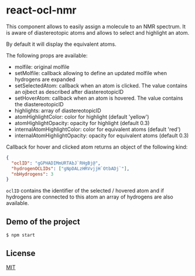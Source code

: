 # react-ocl-nmr

This component allows to easily assign a molecule to an NMR spectrum. It is aware
of diastereotopic atoms and allows to select and highlight an atom.

By default it will display the equivalent atoms.

The following props are available:

- molfile: original molfile
- setMolfile: callback allowing to define an updated molfile when hydrogens are expanded
- setSelectedAtom: callback when an atom is clicked. The value contains an ojbect as described after diastereotopicID
- setHoverAtom: callback when an atom is hovered. The value contains the diastereotopicID
- highlights: array of diastereotopicID
- atomHighlightColor: color for highlight (default 'yellow')
- atomHighlightOpacity: opacity for highlight (default 0.3)
- internalAtomHighlightColor: color for equivalent atoms (default 'red')
- internalAtomHighlightOpacity: opacity for equivalent atoms (default 0.3)

Callback for hover and clicked atom returns an object of the following kind:

```json
{
  "oclID": "gGPHADIMmURTAbJ`RHgBj@",
  "hydrogenOCLIDs": ["gNpDALzHRVvjjH`OtbADj`"],
  "nbHydrogens": 3
}
```

`oclID` contains the identifier of the selected / hovered atom and if hydrogens are connected to this atom an array of hydrogens are also available.

## Demo of the project

`$ npm start`

## License

[MIT](./LICENSE)

[npm-image]: https://img.shields.io/npm/v/react-ocl-nmr.svg
[npm-url]: https://www.npmjs.com/package/react-ocl-nmr
[ci-image]: https://github.com/cheminfo/react-ocl-nmr/workflows/Node.js%20CI/badge.svg?branch=master
[ci-url]: https://github.com/cheminfo/react-ocl-nmr/actions?query=workflow%3A%22Node.js+CI%22
[download-image]: https://img.shields.io/npm/dm/react-ocl-nmr.svg
[download-url]: https://www.npmjs.com/package/react-ocl-nmr
